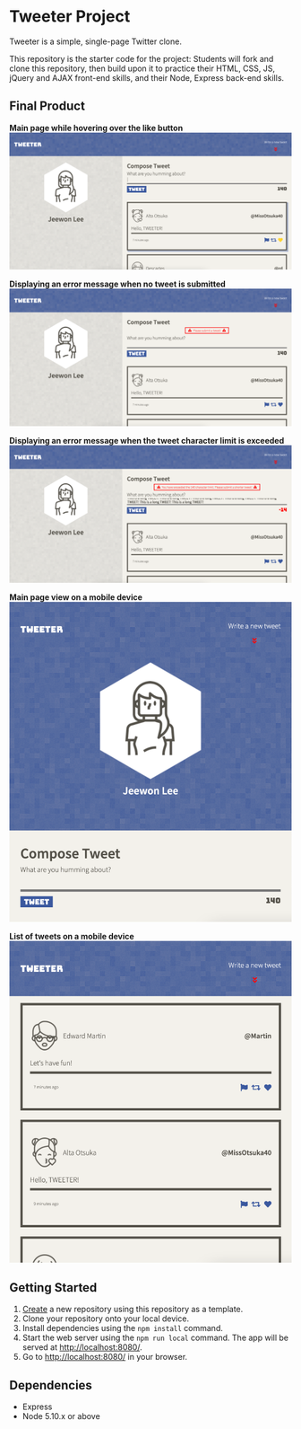 # Tweeter Project

Tweeter is a simple, single-page Twitter clone.

This repository is the starter code for the project: Students will fork and clone this repository, then build upon it to practice their HTML, CSS, JS, jQuery and AJAX front-end skills, and their Node, Express back-end skills.

## Final Product

**Main page while hovering over the like button**
!["Screenshot of the main page"](https://github.com/jjwlee94/tweeter/blob/master/docs/new-main-page-hover.png)

**Displaying an error message when no tweet is submitted**
!["Screenshot of the error message for no tweet"](https://github.com/jjwlee94/tweeter/blob/master/docs/new-error-no-tweet.png)

**Displaying an error message when the tweet character limit is exceeded**
!["Screenshot of the error message for long tweet"](https://github.com/jjwlee94/tweeter/blob/master/docs/new-error-long-tweet.png)

**Main page view on a mobile device**
!["Screenshot of the main page with a smartphone"](https://github.com/jjwlee94/tweeter/blob/master/docs/new-smartphone-main-page.png)

**List of tweets on a mobile device**
!["Screenshot of tweets with a smartphone"](https://github.com/jjwlee94/tweeter/blob/master/docs/new-smartphone-tweets.png)

## Getting Started

1. [Create](https://docs.github.com/en/repositories/creating-and-managing-repositories/creating-a-repository-from-a-template) a new repository using this repository as a template.
2. Clone your repository onto your local device.
3. Install dependencies using the `npm install` command.
4. Start the web server using the `npm run local` command. The app will be served at <http://localhost:8080/>.
5. Go to <http://localhost:8080/> in your browser.

## Dependencies

- Express
- Node 5.10.x or above
